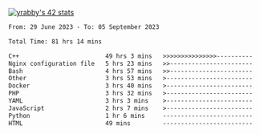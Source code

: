 
[![yrabby's 42 stats](https://badge42.vercel.app/api/v2/cljfd5ku6003508mg283uc00s/stats?cursusId=21&coalitionId=64)](https://github.com/JaeSeoKim/badge42)

<!--START_SECTION:waka-->

```txt
From: 29 June 2023 - To: 05 September 2023

Total Time: 81 hrs 14 mins

C++                        49 hrs 3 mins   >>>>>>>>>>>>>>>----------   60.38 %
Nginx configuration file   5 hrs 23 mins   >>-----------------------   06.64 %
Bash                       4 hrs 57 mins   >>-----------------------   06.09 %
Other                      3 hrs 53 mins   >------------------------   04.78 %
Docker                     3 hrs 40 mins   >------------------------   04.52 %
PHP                        3 hrs 32 mins   >------------------------   04.35 %
YAML                       3 hrs 3 mins    >------------------------   03.76 %
JavaScript                 2 hrs 7 mins    >------------------------   02.62 %
Python                     1 hr 6 mins     -------------------------   01.36 %
HTML                       49 mins         -------------------------   01.02 %
```

<!--END_SECTION:waka-->